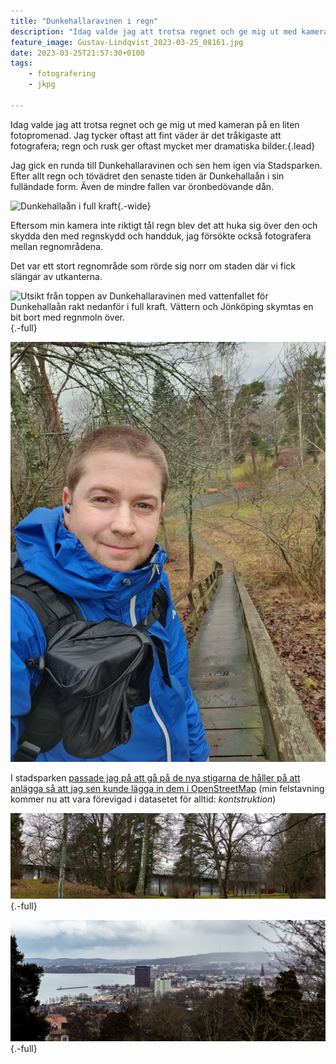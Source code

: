 ```yaml
---
title: "Dunkehallaravinen i regn"
description: "Idag valde jag att trotsa regnet och ge mig ut med kameran på en liten fotopromenad. Jag tycker oftast att fint väder är det tråkigaste att fotografera; regn och rusk ger oftast mycket mer dramatiska bilder"
feature_image: Gustav-Lindqvist_2023-03-25_08161.jpg
date: 2023-03-25T21:57:30+0100
tags:
    - fotografering
    - jkpg

---
```


Idag valde jag att trotsa regnet och ge mig ut med kameran på en liten fotopromenad. Jag tycker oftast att fint väder är det tråkigaste att fotografera; regn och rusk ger oftast mycket mer dramatiska bilder.{.lead}

Jag gick en runda till Dunkehallaravinen och sen hem igen via Stadsparken. Efter allt regn och tövädret den senaste tiden är Dunkehallaån i sin fulländade form. Även de mindre fallen var öronbedövande dån.

![Dunkehallaån i full kraft](Gustav-Lindqvist_2023-03-25_08155.jpg){.-wide}

Eftersom min kamera inte riktigt tål regn blev det att huka sig över den och skydda den med regnskydd och handduk, jag försökte också fotografera mellan regnområdena.

Det var ett stort regnområde som rörde sig norr om staden där vi fick slängar av utkanterna.

![Utsikt från toppen av Dunkehallaravinen med vattenfallet för Dunkehallaån rakt nedanför i full kraft. Vättern och Jönköping skymtas en bit bort med regnmoln över.](Gustav-Lindqvist_2023-03-25_08167.jpg "Dunkehallaravinen"){.-full}

![Selfie på Gustav i Stadsparken](photo_2023-03-25_21-49-53.jpg)

I stadsparken [passade jag på att gå på de nya stigarna de håller på att anlägga så att jag sen kunde lägga in dem i OpenStreetMap](https://www.openstreetmap.org/changeset/134107263#map=18/57.78495/14.14255) (min felstavning kommer nu att vara förevigad i datasetet för alltid: *kontstruktion*)

![Stadsparksvallen som skymtas bortom en massa träd i Stadsparken i Jönköping](Gustav-Lindqvist_2023-03-25_08173-Pano.jpg "Stadsparksvallen"){.-full}

![Utsikt över Jönköping](Gustav-Lindqvist_2023-03-25_08169-Pano.jpg){.-full}